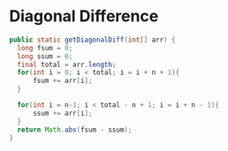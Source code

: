 Diagonal Difference
===================

```java
public static getDiagonalDiff(int[] arr) {
  long fsum = 0;
  long ssum = 0;
  final total = arr.length;
  for(int i = 0; i < total; i = i + n + 1){
      fsum += arr[i];
  }

  for(int i = n-1; i < total - n + 1; i = i + n - 1){
      ssum += arr[i];
  }
  return Math.abs(fsum - ssum);
}
```
